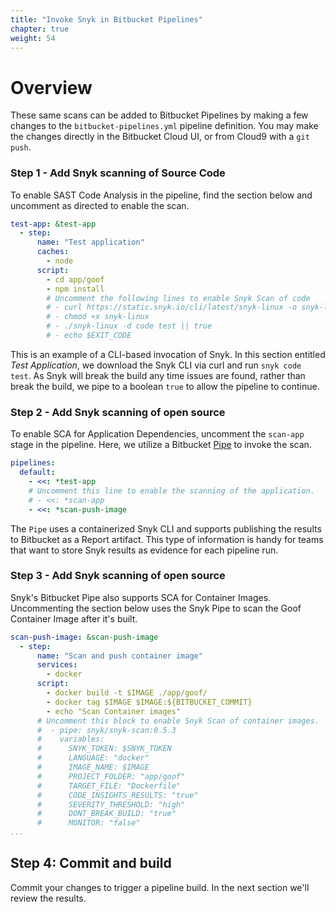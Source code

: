 ```yaml
---
title: "Invoke Snyk in Bitbucket Pipelines"
chapter: true
weight: 54
---
```


# Overview
These same scans can be added to Bitbucket Pipelines by making a few changes to the `bitbucket-pipelines.yml` pipeline definition. You may make the changes directly in the Bitbucket Cloud UI, or from Cloud9 with a `git push`.

### Step 1 - Add Snyk scanning of Source Code
To enable SAST Code Analysis in the pipeline, find the section below and uncomment as directed to enable the scan.

```yaml
test-app: &test-app
  - step:
      name: "Test application"
      caches:
        - node
      script:
        - cd app/goof
        - npm install
        # Uncomment the following lines to enable Snyk Scan of code
        # - curl https://static.snyk.io/cli/latest/snyk-linux -o snyk-linux
        # - chmod +x snyk-linux
        # - ./snyk-linux -d code test || true
        # - echo $EXIT_CODE
```

This is an example of a CLI-based invocation of Snyk. In this section entitled _Test Application_, we download the Snyk CLI via curl and run `snyk code test`. As Snyk will break the build any time issues are found, rather than break the build, we pipe to a boolean `true` to allow the pipeline to continue. 

### Step 2 - Add Snyk scanning of open source
To enable SCA for Application Dependencies, uncomment the `scan-app` stage in the pipeline. Here, we utilize a Bitbucket [Pipe](https://bitbucket.org/product/features/pipelines/integrations) to invoke the scan.  

```yaml
pipelines:
  default:
    - <<: *test-app
    # Uncomment this line to enable the scanning of the application.
    # - <<: *scan-app
    - <<: *scan-push-image
```

The `Pipe` uses a containerized Snyk CLI and supports publishing the results to Bitbucket as a Report artifact. This type of information is handy for teams that want to store Snyk results as evidence for each pipeline run.

### Step 3 - Add Snyk scanning of open source

Snyk's Bitbucket Pipe also supports SCA for Container Images. Uncommenting the section below uses the Snyk Pipe to scan the Goof Container Image after it's built.

```yaml
scan-push-image: &scan-push-image
  - step:
      name: "Scan and push container image"
      services:
        - docker
      script:
        - docker build -t $IMAGE ./app/goof/
        - docker tag $IMAGE $IMAGE:${BITBUCKET_COMMIT}
        - echo "Scan Container images"
      # Uncomment this block to enable Snyk Scan of container images.
      #  - pipe: snyk/snyk-scan:0.5.3
      #    variables:
      #      SNYK_TOKEN: $SNYK_TOKEN
      #      LANGUAGE: "docker"
      #      IMAGE_NAME: $IMAGE
      #      PROJECT_FOLDER: "app/goof"
      #      TARGET_FILE: "Dockerfile"
      #      CODE_INSIGHTS_RESULTS: "true"
      #      SEVERITY_THRESHOLD: "high"
      #      DONT_BREAK_BUILD: "true"
      #      MONITOR: "false"
...
```

## Step 4: Commit and build

Commit your changes to trigger a pipeline build.  In the next section we'll review the results.
